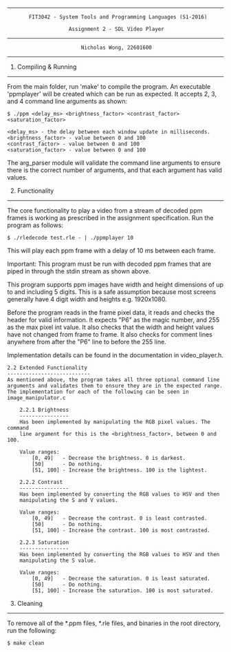 --------------------------------------------------------------------------------
           FIT3042 - System Tools and Programming Languages (S1-2016)

                        Assignment 2 - SDL Video Player

--------------------------------------------------------------------------------

                            Nicholas Wong, 22601600

--------------------------------------------------------------------------------

1. Compiling & Running
-----------------------
From the main folder, run 'make' to compile the program. An executable 'ppmplayer'
will be created which can be run as expected. It accepts 2, 3, and 4 command line
arguments as shown:

    $ ./ppm <delay_ms> <brightness_factor> <contrast_factor> <saturation_factor>

    <delay_ms> - the delay between each window update in milliseconds.
    <brightness_factor> - value between 0 and 100
    <contrast_factor> - value between 0 and 100
    <saturation_factor> - value between 0 and 100

The arg_parser module will validate the command line arguments to ensure there
is the correct number of arguments, and that each argument has valid values.


2. Functionality
-----------------
The core functionality to play a video from a stream of decoded ppm frames is
working as prescribed in the assignment specification. Run the program as
follows:

    $ ./rledecode test.rle - | ./ppmplayer 10

This will play each ppm frame with a delay of 10 ms between each frame.

Important: This program must be run with decoded ppm frames that are piped in
through the stdin stream as shown above.

This program supports ppm images have width and height dimensions of up to
and including 5 digits. This is a safe assumption because most screens generally
have 4 digit width and heights e.g. 1920x1080.

Before the program reads in the frame pixel data, it reads and checks the header
for valid information. It expects "P6" as the magic number, and 255 as the max
pixel int value. It also checks that the width and height values have not
changed from frame to frame. It also checks for comment lines anywhere from
after the "P6" line to before the 255 line.

Implementation details can be found in the documentation in video_player.h.

    2.2 Extended Functionality
    ---------------------------
    As mentioned above, the program takes all three optional command line
    arguments and validates them to ensure they are in the expected range.
    The implementation for each of the following can be seen in 
    image_manipulator.c

        2.2.1 Brightness
        ----------------
        Has been implemented by manipulating the RGB pixel values. The command
        line argument for this is the <brightness_factor>, between 0 and 100.

        Value ranges:
            [0, 49]   - Decrease the brightness. 0 is darkest.
            [50]      - Do nothing.
            [51, 100] - Increase the brightness. 100 is the lightest.

        2.2.2 Contrast
        ----------------
        Has been implemented by converting the RGB values to HSV and then
        manipulating the S and V values.

        Value ranges:
            [0, 49]   - Decrease the contrast. 0 is least contrasted.
            [50]      - Do nothing.
            [51, 100] - Increase the contrast. 100 is most contrasted.

        2.2.3 Saturation
        ----------------
        Has been implemented by converting the RGB values to HSV and then
        manipulating the S value.

        Value ranges:
            [0, 49]   - Decrease the saturation. 0 is least saturated.
            [50]      - Do nothing.
            [51, 100] - Increase the saturation. 100 is most saturated.

3. Cleaning
------------
To remove all of the *.ppm files, *.rle files,  and binaries in the root
directory, run the following:

    $ make clean

